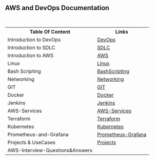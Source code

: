## AWS and DevOps Documentation


&nbsp;
&nbsp;
&nbsp;
<!DOCTYPE html>
<html>

  
<body>
<table>
  <tr>
    <th> Table Of Content</th>
    <th>Links</th>
  </tr>
  <tr>
    <td>Introduction to DevOps</td>
    <td><a href="https://github.com/zen-class/zen-class-devops-documentation/blob/main/DevOps-Introduction.md">DevOps</a></td>
  </tr>
    <tr>
    <td>Introduction to SDLC</td>
    <td><a href="https://github.com/zen-class/zen-class-devops-documentation/blob/main/SDLC.md">SDLC</a></td>
  </tr>  <tr>
    <td>Introduction to AWS</td>
    <td><a href="https://github.com/zen-class/zen-class-devops-documentation/blob/main/AWS-Introduction.md">AWS</a></td>
  </tr>
   <tr>
    <td>Linux</td>
    <td><a href="https://github.com/zen-class/zen-class-devops-documentation/tree/main/001%20-%20Linux">Linux</a></td>
  </tr>
  <tr>
    <td>Bash Scripting</td>
    <td><a href="https://github.com/zen-class/zen-class-devops-documentation/tree/main/002%20-%20BashScripting">BashScripting</a></td>
   </tr>
   <tr>
    <td>Networking</td>
    <td><a href="https://github.com/zen-class/zen-class-devops-documentation/tree/main/004%20-%20Networking">Networking</a></td></tr>
    <tr>
    <td>GIT</td>
    <td><a href="https://github.com/zen-class/zen-class-devops-documentation/tree/main/003%20-%20Git">GIT</a></td>
   
  </tr>
   <tr>
    <td>Docker</td>
    <td><a href="https://github.com/zen-class/zen-class-devops-documentation/tree/main/005%20-%20Docker">Docker</a></td>
   
  </tr>
   <tr>
    <td>Jenkins</td>
    <td><a href="https://github.com/zen-class/zen-class-devops-documentation/tree/main/009%20-%20Jenkins">Jenkins</a></td>
   
  </tr>
   </tr>
   <tr>
    <td>AWS-Services</td>
    <td><a href="https://github.com/zen-class/zen-class-devops-documentation/tree/main/010%20-%20AWS">AWS-Services</a></td>
   
  </tr>
  <tr>
    <td>Terraform</td>
    <td><a href="https://github.com/zen-class/zen-class-devops-documentation/tree/main/008%20-%20Terraform">Terraform</a></td>
   
  </tr> 
  <tr>
    <td>Kubernetes</td>
    <td><a href="https://github.com/zen-class/zen-class-devops-documentation/tree/main/006%20-%20kubernetes">Kubernetes</a></td>
   </tr> 
  <tr>
    <td>Prometheus-and-Grafana</td>
    <td><a href="https://github.com/zen-class/zen-class-devops-documentation/tree/main/011%20-%20Prometheus-Grafana">Prometheus-Grafana</a></td>
  </tr>  
  <tr>
    <td>Projects & UseCases</td>
    <td><a href="https://github.com/zen-class/zen-class-devops-documentation/tree/main/012%20-%20Projects%26SampleUseCases">Projects</a></td>
   
  </tr> 
  <tr>
    <td>AWS-Interview-Questions&Answers</td>
    <td><a href="https://github.com/zen-class/zen-class-devops-documentation/tree/main/013%20-%20AWS-Interview%20Preparation>AWS-Interview Preparation</a></td>
   
  </tr> </table>
</body>
</html>
